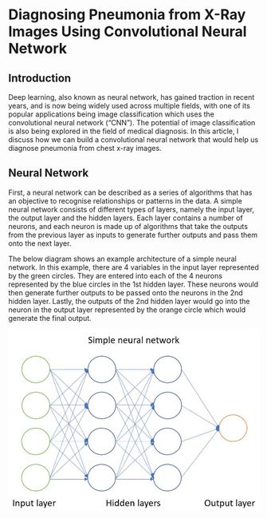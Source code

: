 # Diagnosing Pneumonia from X-Ray Images Using Convolutional Neural Network
## Introduction
Deep learning, also known as neural network, has gained traction in recent years, and is now being widely used across multiple fields, with one of its popular applications being image classification which uses the convolutional neural network (“CNN”). The potential of image classification is also being explored in the field of medical diagnosis. In this article, I discuss how we can build a convolutional neural network that would help us diagnose pneumonia from chest x-ray images.
## Neural Network
First, a neural network can be described as a series of algorithms that has an objective to recognise relationships or patterns in the data. A simple neural network consists of different types of layers, namely the input layer, the output layer and the hidden layers. Each layer contains a number of neurons, and each neuron is made up of algorithms that take the outputs from the previous layer as inputs to generate further outputs and pass them onto the next layer.

The below diagram shows an example architecture of a simple neural network. In this example, there are 4 variables in the input layer represented by the green circles. They are entered into each of the 4 neurons represented by the blue circles in the 1st hidden layer. These neurons would then generate further outputs to be passed onto the neurons in the 2nd hidden layer. Lastly, the outputs of the 2nd hidden layer would go into the neuron in the output layer represented by the orange circle which would generate the final output.

![simple neural network](https://github.com/tonytsoi/CNN_xray/blob/main/charts/simple%20neural%20network.jpg?raw=true)
